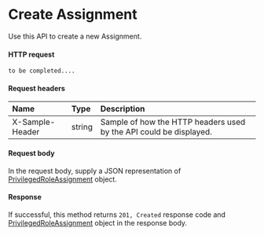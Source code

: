 # Create Assignment

Use this API to create a new Assignment.
#### HTTP request
```http
to be completed....
```
#### Request headers
| Name       | Type | Description|
|:---------------|:--------|:----------|
| X-Sample-Header  | string  | Sample of how the HTTP headers used by the API could be displayed.|

#### Request body
In the request body, supply a JSON representation of [PrivilegedRoleAssignment]('../api/privilegedroleassignment.md') object.


#### Response
If successful, this method returns `201, Created` response code and [PrivilegedRoleAssignment](../resources/privilegedroleassignment.md) object in the response body.
